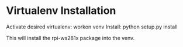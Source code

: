 # Virtualenv Installation

Activate desired virtualenv: workon venv
Install: python setup.py install

This will install the rpi-ws281x package into the venv.
